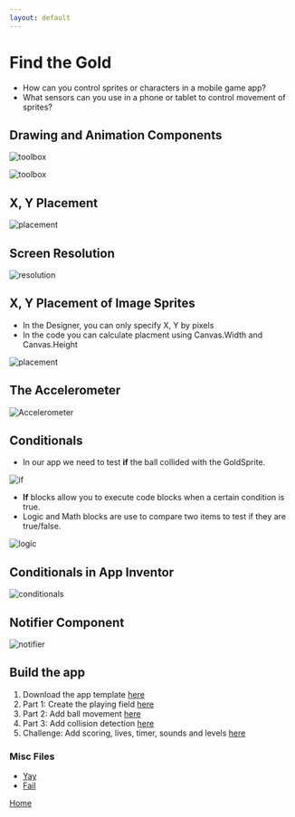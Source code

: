 ```yaml
---
layout: default
---
```


# Find the Gold

- How can you control sprites or characters in a mobile game app?
- What sensors can you use in a phone or tablet to control movement of sprites?

## Drawing and Animation Components

![toolbox](assets/img/06/01.png)

![toolbox](assets/img/06/02.png)

## X, Y Placement

![placement](assets/img/06/03.png)

## Screen Resolution

![resolution](assets/img/06/04.png)

## X, Y Placement of Image Sprites

 - In the Designer, you can only specify X, Y by pixels
 - In the code you can calculate placment using Canvas.Width and Canvas.Height

![placement](assets/img/06/05.png)

## The Accelerometer

![Accelerometer](assets/img/06/06.png)

## Conditionals

- In our app we need to test **if** the ball collided with the GoldSprite.

![if](assets/img/06/07.png)

- **If** blocks allow you to execute code blocks when a certain condition is true. 
- Logic and Math blocks are use to compare two items to test if they are true/false.

![logic](assets/img/06/08.png)

## Conditionals in App Inventor

![conditionals](assets/img/06/09.png)

## Notifier Component

![notifier](assets/img/06/10.png)

## Build the app

1. Download the app template [here](./ctct/Unit04-FindTheGold/FindTheGold_MS_VTemplate.aia)
1. Part 1: Create the playing field [here](./ctct/Unit04-FindTheGold/StudentGuidePart1.pdf)
1. Part 2: Add ball movement [here](./ctct/Unit04-FindTheGold/StudentGuidePart2.pdf)
1. Part 3: Add collision detection [here](./ctct/Unit04-FindTheGold/StudentGuidePart3.pdf)
1. Challenge: Add scoring, lives, timer, sounds and levels [here](./ctct/Unit04-FindTheGold/StudentGuideChallenge.pdf)

### Misc Files
- [Yay](/ctct/Unit04-FindTheGold/yea.mp3)
- [Fail](/ctct/Unit04-FindTheGold/fail.mp3)


[Home](./index.md)